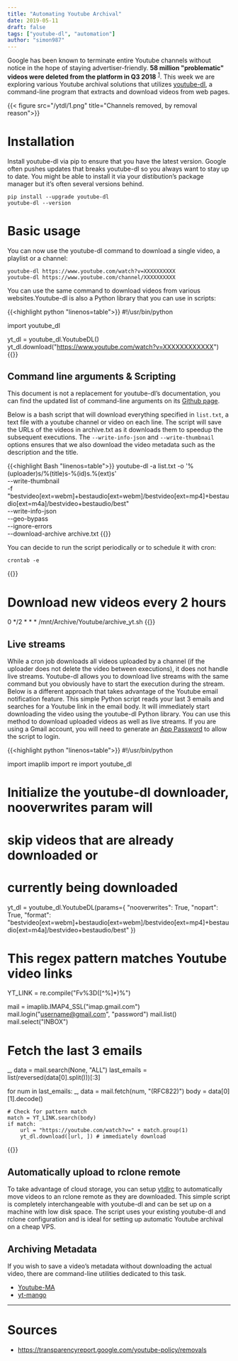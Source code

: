 ```yaml
---
title: "Automating Youtube Archival"
date: 2019-05-11
draft: false
tags: ["youtube-dl", "automation"]
author: "simon987"
---
```


Google has been known to terminate entire Youtube channels without 
notice in the hope of staying advertiser-friendly. **58 million "problematic" videos
were deleted from the platform in Q3 2018** <sup>[1](#sources)</sup>.
This week we are exploring various Youtube archival solutions that utilizes
 [youtube-dl](https://github.com/ytdl-org/youtube-dl/),
 a command-line program that extracts and download videos from web pages.

{{< figure src="/ytdl/1.png" title="Channels removed, by removal reason">}}

# Installation

Install youtube-dl via pip to ensure that you have the latest version. Google often
pushes updates that breaks youtube-dl so you always want to stay up to date. You
might be able to install it via your distibution’s package manager but it’s often several
versions behind.

```
pip install --upgrade youtube-dl
youtube-dl --version
```

# Basic usage

You can now use the youtube-dl command to download a single video, a playlist or a channel:

```
youtube-dl https://www.youtube.com/watch?v=XXXXXXXXXX
youtube-dl https://www.youtube.com/channel/XXXXXXXXXX
```

You can use the same command to download videos from various websites.Youtube-dl
is also a Python library that you can use in scripts:

{{<highlight python "linenos=table">}}
#!/usr/bin/python

import youtube_dl

yt_dl = youtube_dl.YoutubeDL()
yt_dl.download("https://www.youtube.com/watch?v=XXXXXXXXXXXX")
{{</highlight>}}

## Command line arguments & Scripting

This document is not a replacement for youtube-dl’s documentation, you can find the
updated list of command-line arguments on its [Github page](https://github.com/ytdl-org/youtube-dl/).

Below is a bash script that will download everything specified in `list.txt`, a text file
with a youtube channel or video on each line. The script will save the URLs of the videos
in archive.txt as it downloads them to speedup the subsequent executions.
The `--write-info-json` and `--write-thumbnail` options ensures that we also download
the video metadata such as the description and the title.

{{<highlight Bash "linenos=table">}}
youtube-dl -a list.txt -o '%(uploader)s/%(title)s-%(id)s.%(ext)s' \
	--write-thumbnail\
	-f "bestvideo[ext=webm]+bestaudio[ext=webm]/bestvideo[ext=mp4]+bestaudio[ext=m4a]/bestvideo+bestaudio/best"\
	--write-info-json\
	--geo-bypass\
	--ignore-errors\
	--download-archive archive.txt
{{</highlight>}}

You can decide to run the script periodically or to schedule it with cron:

```
crontab -e
```

{{<highlight Bash>}}
# Download new videos every 2 hours
0 */2 * * *
/mnt/Archive/Youtube/archive_yt.sh
{{</highlight>}}

## Live streams

While a cron job downloads all videos uploaded by a channel (if the uploader does
not delete the video between executions), it does not handle live streams. Youtube-dl
allows you to download live streams with the same command but you obviously have to
start the execution during the stream.
Below is a different approach that takes advantage of the Youtube email notification
feature. This simple Python script reads your last 3 emails and searches for a Youtube
link in the email body. It will immediately start downloading the video using the youtube-dl
Python library. You can use this method to download uploaded videos as well as live
streams. If you are using a Gmail account, you will need to generate an [App Password](https://security.google.com/settings/security/apppasswords)
 to allow the script to login.

{{<highlight python "linenos=table">}}
#!/usr/bin/python
  
import imaplib
import re
import youtube_dl

# Initialize the youtube-dl downloader, nooverwrites param will
# skip videos that are already downloaded or 
# currently being downloaded
yt_dl = youtube_dl.YoutubeDL(params={
    "nooverwrites": True,
    "nopart": True,
    "format": "bestvideo[ext=webm]+bestaudio[ext=webm]/bestvideo[ext=mp4]+bestaudio[ext=m4a]/bestvideo+bestaudio/best"
    })

# This regex pattern matches Youtube video links
YT_LINK = re.compile("Fv%3D([^%]*)%")

mail = imaplib.IMAP4_SSL("imap.gmail.com")
mail.login("username@gmail.com", "password")
mail.list()
mail.select("INBOX")

# Fetch the last 3 emails
_, data = mail.search(None, "ALL")
last_emails = list(reversed(data[0].split()))[:3]

for num in last_emails:
    _, data = mail.fetch(num, "(RFC822)")
    body = data[0][1].decode()

    # Check for pattern match
    match = YT_LINK.search(body)
    if match:
        url = "https://youtube.com/watch?v=" + match.group(1)
        yt_dl.download([url, ]) # immediately download
{{</highlight>}}


## Automatically upload to rclone remote

To take advantage of cloud storage, you can setup [ytdlrc](http://github.com/bardisty/ytdlrc) to automatically move
videos to an rclone remote as they are downloaded. This simple script is completely interchangeable with
youtube-dl and can be set up on a machine with low disk space.
The script uses your existing youtube-dl and rclone configuration and is ideal for
setting up automatic Youtube archival on a cheap VPS.

## Archiving Metadata

If you wish to save a video’s metadata without downloading the actual video, there are command-line utilities dedicated to this task.

* [Youtube-MA](https://github.com/CorentinB/YouTube-MA)
* [yt-mango](https://github.com/terorie/yt-mango)


---- 

# Sources

* https://transparencyreport.google.com/youtube-policy/removals


